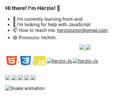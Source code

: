 ### Hi there! I'm Hérzio! 👋

- 🌱 I’m currently learning front-end
- 🤔 I’m looking for help with JavaScript
- 📫 How to reach me: herziojunior@gmail.com
- 😄 Pronouns: he/him

<div align="center">
  <a href="https://github.com/herziopinto">
  <img height="180em" src="https://github-readme-stats.vercel.app/api?username=herziopinto&show_icons=true&theme=dark&include_all_commits=true&count_private=true"/>
  <img height="180em" src="https://github-readme-stats.vercel.app/api/top-langs/?username=herziopinto&layout=compact&langs_count=7&theme=dark"/>
</div>
  <div style="display: inline_block"><br>
  <img align="center" alt="herzio-HTML" height="30" width="40" src="https://raw.githubusercontent.com/devicons/devicon/master/icons/html5/html5-original.svg">
  <img align="center" alt="herzio-CSS" height="30" width="40" src="https://raw.githubusercontent.com/devicons/devicon/master/icons/css3/css3-original.svg">
  <img align="center" alt="herzio-Js" height="30" width="40" src="https://raw.githubusercontent.com/devicons/devicon/master/icons/javascript/javascript-plain.svg">
  <img align="center" alt="herzio-Js" height="30" width="40" src="https://cdn.jsdelivr.net/gh/devicons/devicon/icons/bootstrap/bootstrap-original.svg">
  <img align="center" alt="herzio-Js" height="30" width="40" src="https://cdn.jsdelivr.net/gh/devicons/devicon/icons/wordpress/wordpress-plain.svg">
</div>
  
##

<div>
  <a href="https://www.linkedin.com/in/herzio-pinto" target="_blank"><img src="https://img.shields.io/badge/-LinkedIn-%230077B5?style=for-the-badge&logo=linkedin&logoColor=white" target="_blank"></a>
  <a href = "mailto:contatoherziojunior@gmail.com"><img src="https://img.shields.io/badge/Gmail-D14836?style=for-the-badge&logo=gmail&logoColor=white" target="_blank"></a>
  <a href = "https://api.whatsapp.com/send?phone=447939812476"><img src="https://img.shields.io/badge/WhatsApp-25D366?style=for-the-badge&logo=whatsapp&logoColor=white" target="_blank"></a>
  <a href = "https://msng.link/o/?@herziopinto=tg"><img src="https://img.shields.io/badge/Telegram-2CA5E0?style=for-the-badge&logo=telegram&logoColor=white" target="_blank"></a>
  <a href="https://instagram.com/herziojr" target="_blank"><img src="https://img.shields.io/badge/-Instagram-%23E4405F?style=for-the-badge&logo=instagram&logoColor=white" target="_blank"></a>
  </div>

  ![Snake animation](https://github.com/herziopinto/herziopinto/blob/output/github-contribution-grid-snake.svg)
